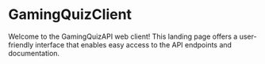 # GamingQuizClient
Welcome to the GamingQuizAPI web client! This landing page offers a user-friendly interface that enables easy access to the API endpoints and documentation.
